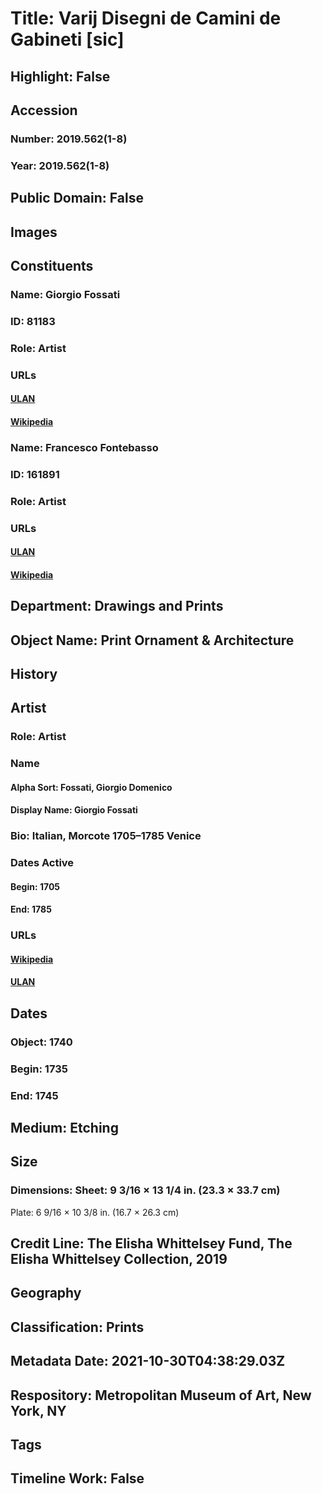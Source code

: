 # Title: Varij Disegni de Camini de Gabineti [sic]
## Highlight: False
## Accession
### Number: 2019.562(1-8)
### Year: 2019.562(1-8)
## Public Domain: False
## Images
## Constituents
### Name: Giorgio Fossati
### ID: 81183
### Role: Artist
### URLs
#### [ULAN](http://vocab.getty.edu/page/ulan/500013206)
#### [Wikipedia](https://www.wikidata.org/wiki/Q41755136)
### Name: Francesco Fontebasso
### ID: 161891
### Role: Artist
### URLs
#### [ULAN](http://vocab.getty.edu/page/ulan/500010956)
#### [Wikipedia](https://www.wikidata.org/wiki/Q447991)
## Department: Drawings and Prints
## Object Name: Print Ornament & Architecture
## History
## Artist
### Role: Artist
### Name
#### Alpha Sort: Fossati, Giorgio Domenico
#### Display Name: Giorgio Fossati
### Bio: Italian, Morcote 1705–1785 Venice
### Dates Active
#### Begin: 1705
#### End: 1785
### URLs
#### [Wikipedia](https://www.wikidata.org/wiki/Q41755136)
#### [ULAN](http://vocab.getty.edu/page/ulan/500013206)
## Dates
### Object: 1740
### Begin: 1735
### End: 1745
## Medium: Etching
## Size
### Dimensions: Sheet: 9 3/16 × 13 1/4 in. (23.3 × 33.7 cm)
Plate: 6 9/16 × 10 3/8 in. (16.7 × 26.3 cm)
## Credit Line: The Elisha Whittelsey Fund, The Elisha Whittelsey Collection, 2019
## Geography
## Classification: Prints
## Metadata Date: 2021-10-30T04:38:29.03Z
## Respository: Metropolitan Museum of Art, New York, NY
## Tags
## Timeline Work: False